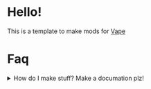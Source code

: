 # Hello!
This is a template to make mods for [Vape]

<h1>Faq</h1>
<details>
  <summary>How do I make stuff? Make a documation plz!</summary>
  <blockquote>
    If you want docs please check <a href="https://github.com/7GrandDadPGN/VapeV4ForRoblox/wiki/Documentation">Vape's docs</a> or <a href="https://github.com/7GrandDadPGN/VapeV4ForRoblox/blob/main/BaseCustomModule.lua">BaseCustomModule.lua</a>!<br>
    If you want examples please check <a href="https://github.com/Roblox-Thot/VapeThotMod">Thot Mod</a>!<sub>(This has older code for mod support)</sub><br>
    If you want to make more games just copy <a href="https://github.com/Roblox-Thot/VapeMod-Template/blob/main/CustomModules/6872274481.lua">Bedwar's code</a> into a new file with the game ID you want!.
  </blockquote>
</details>

[Vape]: https://github.com/7GrandDadPGN/VapeV4ForRoblox/blob/main/NewMainScript.lua "Vape's repo"